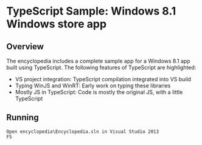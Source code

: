 # TypeScript Sample: Windows 8.1 Windows store app 

## Overview 

The encyclopedia includes a complete sample app for a Windows 8.1 app
built using TypeScript.  The following features of TypeScript are highlighted:
- VS project integration:  TypeScript compilation integrated into VS build
- Typing WinJS and WinRT:  Early work on typing these libraries
- Mostly JS in TypeScript:  Code is mostly the original JS, with a little 
  TypeScript

## Running 
```
Open encyclopedia\Encyclopedia.sln in Visual Studio 2013
F5
```
